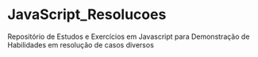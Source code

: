 # JavaScript_Resolucoes
Repositório de Estudos e Exercícios em Javascript para Demonstração de Habilidades em resolução de casos diversos
